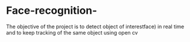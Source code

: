 # Face-recognition-
The objective of the project is to detect object of interestface) in real time and to keep tracking of the same object using open cv
